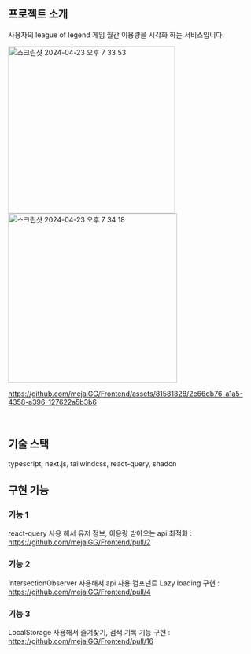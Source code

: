
## 프로젝트 소개

<p align="justify">
사용자의 league of legend 게임 월간 이용량을 시각화 하는 서비스입니다.
</p>
<img width="339" alt="스크린샷 2024-04-23 오후 7 33 53" src="https://github.com/mejaiGG/Frontend/assets/81581828/2e15b0ce-b311-453b-bcce-58b8eb79d82f">
<img width="343" alt="스크린샷 2024-04-23 오후 7 34 18" src="https://github.com/mejaiGG/Frontend/assets/81581828/c9c31cbb-6100-44d8-8b8c-2b06c961776f">

https://github.com/mejaiGG/Frontend/assets/81581828/2c66db76-a1a5-4358-a396-127622a5b3b6


<br>

## 기술 스택

typescript, next.js, tailwindcss, react-query, shadcn
<br>

## 구현 기능

### 기능 1
  react-query 사용 해서 유저 정보, 이용량 받아오는 api 최적화 : https://github.com/mejaiGG/Frontend/pull/2
### 기능 2
  IntersectionObserver 사용해서 api 사용 컴포넌트 Lazy loading 구현 : https://github.com/mejaiGG/Frontend/pull/4
### 기능 3
  LocalStorage 사용해서 즐겨찾기, 검색 기록 기능 구현 :  https://github.com/mejaiGG/Frontend/pull/16


<br>

